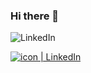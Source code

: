 ### Hi there 👋

<!--
**Apoolf/Apoolf** is a ✨ _special_ ✨ repository because its `README.md` (this file) appears on your GitHub profile.

Here are some ideas to get you started:

- 🔭 I’m currently working on ...
- 🌱 I’m currently learning ...
- 👯 I’m looking to collaborate on ...
- 🤔 I’m looking for help with ...
- 💬 Ask me about ...
- 📫 How to reach me: ...
- 😄 Pronouns: ...
- ⚡ Fun fact: ...
-->

<object>![LinkedIn](https://img.shields.io/badge/linkedin-%230077B5.svg?style=for-the-badge&logo=linkedin&logoColor=white?link=http://left&link=https:https://www.linkedin.com/in/apoolf)</object>

<a href="https://www.linkedin.com/in/apoolf"><img align=”left” src="https://raw.githubusercontent.com/username/reponame/branch/foldername/icon.svg" alt="icon | LinkedIn" width=”21px”/></a>
